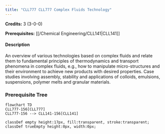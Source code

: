 ```yaml
---
title: "CLL777 CLL777 Complex Fluids Technology"
---
```

**Credits:** 3 (3-0-0)

**Prerequisites:** [[/Chemical Engineering/CLL141|CLL141]]

#### Description
An overview of various technologies based on complex fluids and relate them to fundamental principles of thermodynamics and transport phenomena in complex fluids, e.g., how to manipulate micro-structures and their environment to achieve new products with desired properties. Case studies involving assembly, stability and applications of colloids, emulsions, suspensions, polymer melts and granular materials.

### Prerequisite Tree

```mermaid
flowchart TD
CLL777-156[CLL777]
CLL777-156 --> CLL141-156[CLL141]

classDef empty height:17px, fill:transparent, stroke:transparent;
classDef trueEmpty height:0px, width:0px;
```